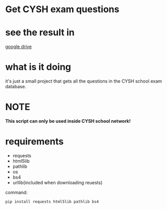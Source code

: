 # Get CYSH exam questions

# see the result in
[google drive](https://drive.google.com/drive/folders/1LsDtj96SdhXX3Ys2L2yexBdzRYLx2GZ5?usp=sharing)

# what is it doing
it's just a small project that gets all the questions in the CYSH school exam database.

# NOTE
**This script can only be used inside CYSH school network!**

# requirements
- requests
- html5lib
- pathlib
- os
- bs4
- urllib(included when downloading reuests)

command:

`pip install requests html5lib pathlib bs4`

